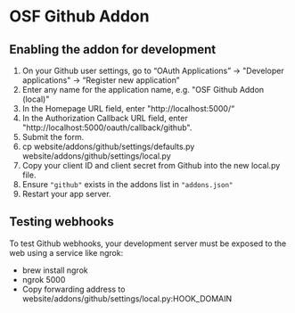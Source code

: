 # OSF Github Addon

## Enabling the addon for development

1. On your Github user settings, go to “OAuth Applications” -> "Developer applications" -> “Register new application”
2. Enter any name for the application name, e.g. "OSF Github Addon (local)"
3. In the Homepage URL field, enter "http://localhost:5000/“
4. In the Authorization Callback URL field, enter "http://localhost:5000/oauth/callback/github".
5. Submit the form.
6. cp website/addons/github/settings/defaults.py website/addons/github/settings/local.py
7. Copy your client ID and client secret from Github into the new local.py file.
8. Ensure `"github"` exists in the addons list in `"addons.json"`
9. Restart your app server.

## Testing webhooks

To test Github webhooks, your development server must be exposed to the web using a service like ngrok:
* brew install ngrok
* ngrok 5000
* Copy forwarding address to website/addons/github/settings/local.py:HOOK_DOMAIN
